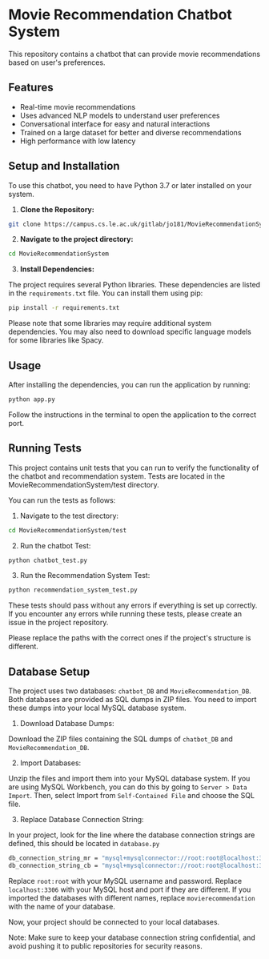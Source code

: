 # Movie Recommendation Chatbot System

This repository contains a chatbot that can provide movie recommendations based on user's preferences.

## Features
- Real-time movie recommendations
- Uses advanced NLP models to understand user preferences
- Conversational interface for easy and natural interactions
- Trained on a large dataset for better and diverse recommendations
- High performance with low latency

## Setup and Installation
To use this chatbot, you need to have Python 3.7 or later installed on your system.

1. **Clone the Repository:**

```bash
git clone https://campus.cs.le.ac.uk/gitlab/jo181/MovieRecommendationSystem.git
```
2. **Navigate to the project directory:**

```bash
cd MovieRecommendationSystem
```
3. **Install Dependencies:**

The project requires several Python libraries. 
These dependencies are listed in the `requirements.txt` file. 
You can install them using pip:

```bash
pip install -r requirements.txt
```
Please note that some libraries may require additional system dependencies. You may also need to download specific language models for some libraries like Spacy.

## Usage

After installing the dependencies, you can run the application by running:
```bash
python app.py
```
Follow the instructions in the terminal to open the application to the correct port.

## Running Tests

This project contains unit tests that you can run to verify the functionality of the chatbot and recommendation system. Tests are located in the MovieRecommendationSystem/test directory.

You can run the tests as follows:

1. Navigate to the test directory:

```bash
cd MovieRecommendationSystem/test
```
2. Run the chatbot Test:

```bash
python chatbot_test.py
```
3. Run the Recommendation System Test:

```bash
python recommendation_system_test.py
```
These tests should pass without any errors if everything is set up correctly. If you encounter any errors while running these tests, please create an issue in the project repository.

Please replace the paths with the correct ones if the project's structure is different.

## Database Setup

The project uses two databases: `chatbot_DB` and `MovieRecommendation_DB`. Both databases are provided as SQL dumps in ZIP files. You need to import these dumps into your local MySQL database system.

1. Download Database Dumps:

Download the ZIP files containing the SQL dumps of `chatbot_DB` and `MovieRecommendation_DB`.

2. Import Databases:

Unzip the files and import them into your MySQL database system. If you are using MySQL Workbench, you can do this by going to `Server > Data Import`. Then, select Import from `Self-Contained File` and choose the SQL file.

3. Replace Database Connection String:

In your project, look for the line where the database connection strings are defined, this should be located in `database.py`

```bash
db_connection_string_mr = "mysql+mysqlconnector://root:root@localhost:3306/movierecommendation"
db_connection_string_cb = "mysql+mysqlconnector://root:root@localhost:3306/chatbot"
```
Replace `root:root` with your MySQL username and password. Replace `localhost:3306` with your MySQL host and port if they are different. If you imported the databases with different names, replace `movierecommendation` with the name of your database.

Now, your project should be connected to your local databases.

Note: Make sure to keep your database connection string confidential, and avoid pushing it to public repositories for security reasons.


